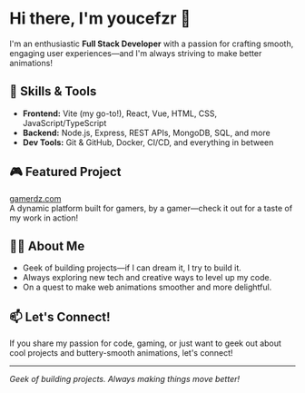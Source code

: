 # Hi there, I'm youcefzr 👋

I'm an enthusiastic **Full Stack Developer** with a passion for crafting smooth, engaging user experiences—and I'm always striving to make better animations!

## 🚀 Skills & Tools
- **Frontend:** Vite (my go-to!), React, Vue, HTML, CSS, JavaScript/TypeScript
- **Backend:** Node.js, Express, REST APIs, MongoDB, SQL, and more
- **Dev Tools:** Git & GitHub, Docker, CI/CD, and everything in between

## 🎮 Featured Project
[gamerdz.com](https://gamerdz.com)  
A dynamic platform built for gamers, by a gamer—check it out for a taste of my work in action!

## 🧑‍💻 About Me
- Geek of building projects—if I can dream it, I try to build it.
- Always exploring new tech and creative ways to level up my code.
- On a quest to make web animations smoother and more delightful.

## 📫 Let's Connect!
If you share my passion for code, gaming, or just want to geek out about cool projects and buttery-smooth animations, let's connect!

---

*Geek of building projects. Always making things move better!*
